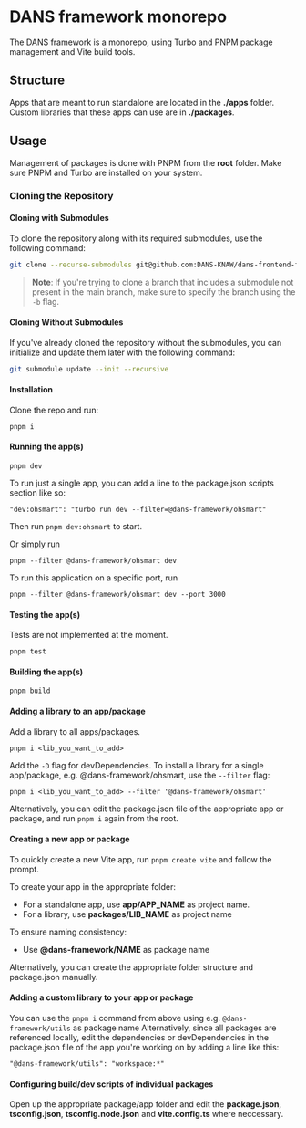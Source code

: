 # DANS framework monorepo
The DANS framework is a monorepo, using Turbo and PNPM package management and Vite build tools.

## Structure
Apps that are meant to run standalone are located in the **./apps** folder. Custom libraries that these apps can use are in **./packages**.

## Usage
Management of packages is done with PNPM from the **root** folder. Make sure PNPM and Turbo are installed on your system.

### Cloning the Repository

#### Cloning with Submodules
To clone the repository along with its required submodules, use the following command:
```bash
git clone --recurse-submodules git@github.com:DANS-KNAW/dans-frontend-framework.git
```

> **Note**: If you're trying to clone a branch that includes a submodule not present in the main branch, make sure to specify the branch using the `-b` flag.

#### Cloning Without Submodules
If you've already cloned the repository without the submodules, you can initialize and update them later with the following command:
```bash
git submodule update --init --recursive
```


#### Installation
Clone the repo and run:

    pnpm i

#### Running the app(s)
    pnpm dev

To run just a single app, you can add a line to the package.json scripts section like so:

    "dev:ohsmart": "turbo run dev --filter=@dans-framework/ohsmart"

Then run `pnpm dev:ohsmart` to start.

Or simply run

    pnpm --filter @dans-framework/ohsmart dev

To run this application on a specific port, run

    pnpm --filter @dans-framework/ohsmart dev --port 3000

#### Testing the app(s)
Tests are not implemented at the moment.

    pnpm test

#### Building the app(s)

    pnpm build

#### Adding a library to an app/package
Add a library to all apps/packages. 

    pnpm i <lib_you_want_to_add>

Add the `-D` flag for devDependencies.
To install a library for a single app/package, e.g. @dans-framework/ohsmart, use the `--filter` flag:

    pnpm i <lib_you_want_to_add> --filter '@dans-framework/ohsmart'
Alternatively, you can edit the package.json file of the appropriate app or package, and run `pnpm i` again from the root.

#### Creating a new app or package
To quickly create a new Vite app, run `pnpm create vite` and follow the prompt.

To create your app in the appropriate folder:
 - For a standalone app, use **app/APP_NAME** as project name. 
 - For a library, use **packages/LIB_NAME** as project name

 To ensure naming consistency:
 - Use **@dans-framework/NAME** as package name

Alternatively, you can create the appropriate folder structure and package.json manually.

#### Adding a custom library to your app or package
You can use the `pnpm i` command from above using e.g. `@dans-framework/utils` as package name
Alternatively, since all packages are referenced locally, edit the dependencies or devDependencies in the package.json file of the app you're working on by adding a line like this:

    "@dans-framework/utils": "workspace:*"

#### Configuring build/dev scripts of individual packages
Open up the appropriate package/app folder and edit the **package.json**, **tsconfig.json**,  **tsconfig.node.json** and **vite.config.ts** where neccessary.

